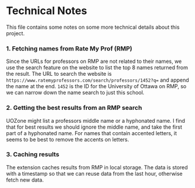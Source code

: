 # Technical Notes
This file contains some notes on some more technical details about this project.

### 1. Fetching names from Rate My Prof (RMP)
Since the URLs for professors on RMP are not related to their names, we use the search feature on the website to list the top 8 names returned from the result. The URL to search the website is `https://www.ratemyprofessors.com/search/professors/1452?q=` and append the name at the end. `1452` is the ID for the University of Ottawa on RMP, so we can narrow down the name search to just this school.

### 2. Getting the best results from an RMP search
UOZone might list a professors middle name or a hyphonated name. I find that for best results we should ignore the middle name, and take the first part of a hyphonated name. For names that contain accented letters, it seems to be best to remove the accents on letters.

### 3. Caching results
The extension caches results from RMP in local storage. The data is stored with a timestamp so that we can reuse data from the last hour, otherwise fetch new data.